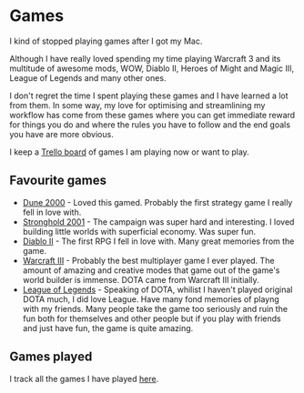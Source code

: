 # Games
I kind of stopped playing games after I got my Mac.

Although I have really loved spending my time playing Warcraft 3 and its multitude of awesome mods, WOW, Diablo II, Heroes of Might and Magic III, League of Legends and many other ones.

I don't regret the time I spent playing these games and I have learned a lot from them. In some way, my love for optimising and streamlining my workflow has come from these games where you can get immediate reward for things you do and where the rules you have to follow and the end goals you have are more obvious.

I keep a [Trello board](https://trello.com/b/EekGabpj) of games I am playing now or want to play.

## Favourite games
- [Dune 2000](http://www.wikiwand.com/en/Dune_2000) - Loved this gamed. Probably the first strategy game I really fell in love with.
- [Stronghold 2001](http://www.wikiwand.com/en/Stronghold_(2001_video_game)) - The campaign was super hard and interesting. I loved building little worlds with superficial economy. Was super fun.
- [Diablo II](http://www.wikiwand.com/en/Diablo_II) - The first RPG I fell in love with. Many great memories from the game.
- [Warcraft III](http://www.wikiwand.com/en/Warcraft_III:_Reign_of_Chaos) - Probably the best multiplayer game I ever played. The amount of amazing and creative modes that game out of the game's world builder is immense. DOTA came from Warcraft III initially.
- [League of Legends](http://www.wikiwand.com/en/League_of_Legends) - Speaking of DOTA, whilist I haven't played original DOTA much, I did love League. Have many fond memories of playng with my friends. Many people take the game too seriously and ruin the fun both for themselves and other people but if you play with friends and just have fun, the game is quite amazing.

## Games played
I track all the games I have played [here](https://www.grouvee.com/user/nikivi/).